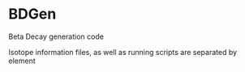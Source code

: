 # BDGen
Beta Decay generation code

Isotope information files, as well as running scripts are separated by element
